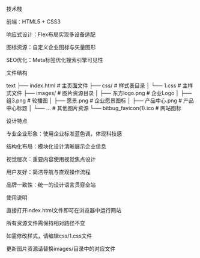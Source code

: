 技术栈

前端：HTML5 + CSS3

响应式设计：Flex布局实现多设备适配

图标资源：自定义企业图标与矢量图形

SEO优化：Meta标签优化搜索引擎可见性

文件结构

text
├── index.html               # 主页面文件
├── css/                     # 样式表目录
│   └── 1.css               # 主样式文件
├── images/                  # 图片资源目录
│   ├── 东方logo.png         # 企业Logo
│   ├── 组3.png             # 轮播图
│   ├── 愿景.png            # 企业愿景图标
│   ├── 产品中心.png         # 产品中心标题
│   └── ...                 # 其他图片资源
└── bitbug_favicon(1).ico   # 网站图标

设计特点

专业企业形象：使用企业标准蓝色调，体现科技感

结构化布局：模块化设计清晰展示企业信息

视觉层次：重要内容使用视觉焦点设计

用户友好：简洁导航与直观操作流程

品牌一致性：统一的设计语言贯穿全站


使用说明

直接打开index.html文件即可在浏览器中运行网站

所有资源文件需保持相对路径不变

如需修改样式，请编辑css/1.css文件

更新图片资源请替换images/目录中的对应文件
